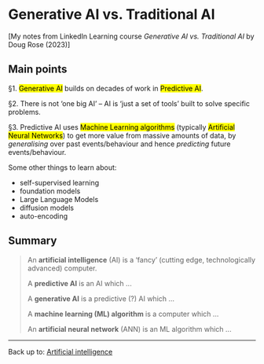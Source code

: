 # Generative AI vs. Traditional AI

\[My notes from LinkedIn Learning course *Generative AI vs. Traditional AI* by Doug Rose (2023)\]


## Main points

§1. <mark>Generative AI</mark> builds on decades of work in <mark>Predictive AI</mark>.

§2. There is not ‘one big AI’ – AI is ‘just a set of tools’ built to solve specific problems.

§3. Predictive AI uses <mark>Machine Learning algorithms</mark> (typically <mark>Artificial Neural Networks</mark>) to get more value from massive amounts of data, by *generalising* over past events/behaviour and hence *predicting* future events/behaviour.




Some other things to learn about:
- self-supervised learning
- foundation models
- Large Language Models
- diffusion models
- auto-encoding

## Summary

> An **artificial intelligence** (AI) is a ‘fancy’ (cutting edge, technologically advanced) computer.
>
> A **predictive AI** is an AI which ...
>
> A **generative AI** is a predictive (?) AI which ...
>
> A **machine learning (ML) algorithm** is a computer which ...
>
> An **artificial neural network** (ANN) is an ML algorithm which ...

----

Back up to: [Artificial intelligence](../index.md)
